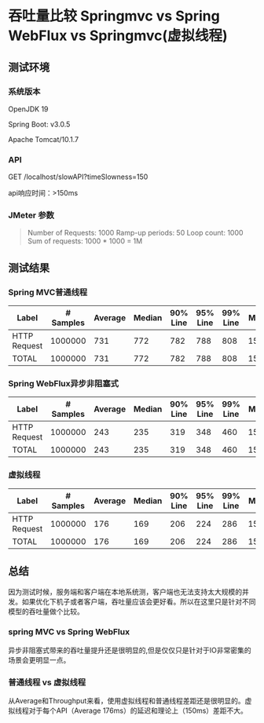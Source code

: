 # 吞吐量比较 Springmvc vs Spring WebFlux vs Springmvc(虚拟线程)


## 测试环境

### 系统版本

OpenJDK 19

Spring Boot: v3.0.5

Apache Tomcat/10.1.7

### API

GET /localhost/slowAPI?timeSlowness=150

api响应时间：>150ms

### JMeter 参数

> Number of Requests: 1000
> Ramp-up periods: 50
> Loop count: 1000
> Sum of requests: 1000 * 1000 = 1M



## 测试结果



### Spring MVC普通线程



| Label        | # Samples | Average | Median | 90% Line | 95% Line | 99% Line | Min  | Max  | Error % | Throughput | Received KB/sec | Sent KB/sec |
| ------------ | --------- | ------- | ------ | -------- | -------- | -------- | ---- | ---- | ------- | ---------- | --------------- | ----------- |
| HTTP Request | 1000000   | 731     | 772    | 782      | 788      | 808      | 150  | 933  | 0.00%   | 1282.2765  | 210.35          | 170.3       |
| TOTAL        | 1000000   | 731     | 772    | 782      | 788      | 808      | 150  | 933  | 0.00%   | 1282.2765  | 210.35          | 170.3       |

### Spring WebFlux异步非阻塞式
| Label        | # Samples | Average | Median | 90% Line | 95% Line | 99% Line | Min  | Max  | Error % | Throughput | Received KB/sec | Sent KB/sec |
| ------------ | --------- | ------- | ------ | -------- | -------- | -------- | ---- | ---- | ------- | ---------- | --------------- | ----------- |
| HTTP Request | 1000000   | 243     | 235    | 319      | 348      | 460      | 150  | 1453 | 0.00%   | 3212.46952 | 526.14          | 451.75      |
| TOTAL        | 1000000   | 243     | 235    | 319      | 348      | 460      | 150  | 1453 | 0.00%   | 3212.46952 | 526.14          | 451.75      |

### 虚拟线程


| Label        | # Samples | Average | Median | 90% Line | 95% Line | 99% Line | Min  | Max  | Error % | Throughput | Received KB/sec | Sent KB/sec |
| ------------ | --------- | ------- | ------ | -------- | -------- | -------- | ---- | ---- | ------- | ---------- | --------------- | ----------- |
| HTTP Request | 1000000   | 176     | 169    | 206      | 224      | 286      | 150  | 543  | 0.00%   | 4388.6597  | 718.77          | 582.87      |
| TOTAL        | 1000000   | 176     | 169    | 206      | 224      | 286      | 150  | 543  | 0.00%   | 4388.6597  | 718.77          | 582.87      |



## 总结

因为测试时候，服务端和客户端在本地系统测，客户端也无法支持太大规模的并发。如果优化下机子或者客户端，吞吐量应该会更好看。所以在这里只是针对不同模型的吞吐量做个比较。

### spring MVC vs Spring WebFlux
异步非阻塞式带来的吞吐量提升还是很明显的,但是仅仅只是针对于IO非常密集的场景会更明显一点。

### 普通线程 vs 虚拟线程
从Average和Throughput来看，使用虚拟线程和普通线程差距还是很明显的。虚拟线程对于每个API（Average 176ms）的延迟和理论上（150ms）差距不大。